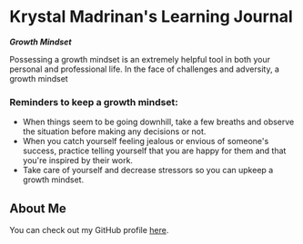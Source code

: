 # Krystal Madrinan's Learning Journal

***Growth Mindset***

Possessing a growth mindset is an extremely helpful tool in both your personal and professional life. In the face of challenges and adversity, a growth mindset 

### Reminders to keep a growth mindset:
- When things seem to be going downhill, take a few breaths and observe the situation before making any decisions or not.
- When you catch yourself feeling jealous or envious of someone's success, practice telling yourself that you are happy for them and that you're inspired by their work.
- Take care of yourself and decrease stressors so you can upkeep a growth mindset.


## About Me

You can check out my GitHub profile [here](https://github.com/KrystalMadrinan). 
